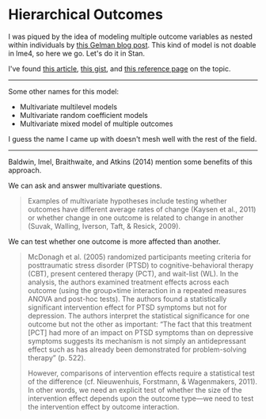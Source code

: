 # Hierarchical Outcomes

I was piqued by the idea of modeling multiple outcome variables as nested within
individuals by [this Gelman blog post][gelman-post]. This kind of model is not
doable in lme4, so here we go. Let's do it in Stan.

I've found [this article][baldwin-et-al], [this gist][mvmm-gist], and [this
reference page][random-coefs] on the topic.

***

Some other names for this model:

* Multivariate multilevel models
* Multivariate random coefficient models 
* Multivariate mixed model of multiple outcomes

I guess the name I came up with doesn't mesh well with the rest of the field.


***

Baldwin, Imel, Braithwaite, and Atkins (2014) mention some benefits of this
approach.

We can ask and answer multivariate questions.

> Examples of multivariate hypotheses include testing whether outcomes have
different average rates of change (Kaysen et al., 2011) or whether change in one
outcome is related to change in another (Suvak, Walling, Iverson, Taft, &
Resick, 2009).

We can test whether one outcome is more affected than another.

> McDonagh et al. (2005) randomized participants meeting criteria for
posttraumatic stress disorder (PTSD) to cognitive-behavioral therapy (CBT),
present centered therapy (PCT), and wait-list (WL). In the analysis, the authors
examined treatment effects across each outcome (using the group×time interaction
in a repeated measures ANOVA and post-hoc tests). The authors found a
statistically significant intervention effect for PTSD symptoms but not for
depression. The authors interpret the statistical significance for one outcome
but not the other as important: “The fact that this treatment [PCT] had more of
an impact on PTSD symptoms than on depressive symptoms suggests its mechanism is
not simply an antidepressant effect such as has already been demonstrated for
problem-solving therapy” (p. 522).
>
> However, comparisons of intervention effects require a statistical test of the
difference (cf. Nieuwenhuis, Forstmann, & Wagenmakers, 2011). In other words, we
need an explicit test of whether the size of the intervention effect depends
upon the outcome type—we need to test the intervention effect by outcome
interaction.



[gelman-post]: http://andrewgelman.com/2016/03/20/my-quick-answer-is-that-i-would-analyze-all-10-outcomes-using-a-multilevel-model/ 
  "Gelman blog post"
  
[baldwin-et-al]: https://www.ncbi.nlm.nih.gov/pmc/articles/PMC4119868/
  "Analyzing Multiple Outcomes in Clinical Research Using Multivariate Multilevel Models"
  
[mvmm-gist]: https://gist.github.com/khakieconomics/9dd785c241a1ee0b6f32
  "Github gist of a multivariate mixed effects model"

[random-coefs]: http://stats.idre.ucla.edu/r/faq/multivariate-random-coefficient-model/
  "Multivariate random coefficient model tutorial"
